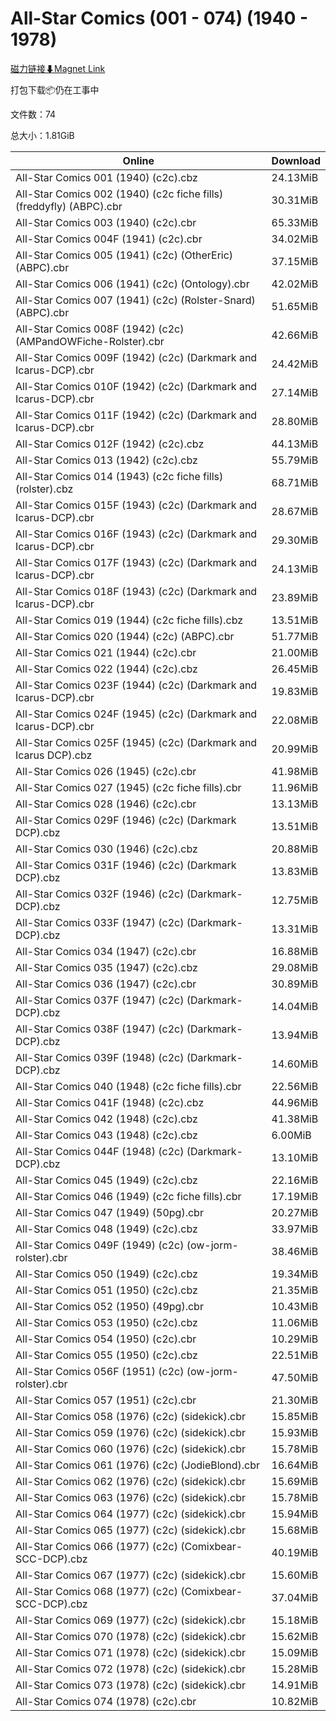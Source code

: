 # All-Star Comics (001 - 074) (1940 - 1978)

[磁力链接⬇Magnet Link](magnet:?xt=urn:btih:03e90bf639f37155031098b933acf3067b73119d&dn=All-Star%20Comics%20%28001%20-%20074%29%20%281940%20-%201978%29)

打包下载📦仍在工事中

文件数：74

总大小：1.81GiB

Online | Download
--- | ---
All-Star Comics 001 (1940) (c2c).cbz | 24.13MiB
All-Star Comics 002 (1940) (c2c fiche fills) (freddyfly) (ABPC).cbr | 30.31MiB
All-Star Comics 003 (1940) (c2c).cbr | 65.33MiB
All-Star Comics 004F (1941) (c2c).cbr | 34.02MiB
All-Star Comics 005 (1941) (c2c) (OtherEric) (ABPC).cbr | 37.15MiB
All-Star Comics 006 (1941) (c2c) (Ontology).cbr | 42.02MiB
All-Star Comics 007 (1941) (c2c) (Rolster-Snard) (ABPC).cbr | 51.65MiB
All-Star Comics 008F (1942) (c2c) (AMPandOWFiche-Rolster).cbr | 42.66MiB
All-Star Comics 009F (1942) (c2c) (Darkmark and Icarus-DCP).cbr | 24.42MiB
All-Star Comics 010F (1942) (c2c) (Darkmark and Icarus-DCP).cbr | 27.14MiB
All-Star Comics 011F (1942) (c2c) (Darkmark and Icarus-DCP).cbr | 28.80MiB
All-Star Comics 012F (1942) (c2c).cbz | 44.13MiB
All-Star Comics 013 (1942) (c2c).cbz | 55.79MiB
All-Star Comics 014 (1943) (c2c fiche fills) (rolster).cbz | 68.71MiB
All-Star Comics 015F (1943) (c2c) (Darkmark and Icarus-DCP).cbr | 28.67MiB
All-Star Comics 016F (1943) (c2c) (Darkmark and Icarus-DCP).cbr | 29.30MiB
All-Star Comics 017F (1943) (c2c) (Darkmark and Icarus-DCP).cbr | 24.13MiB
All-Star Comics 018F (1943) (c2c) (Darkmark and Icarus-DCP).cbr | 23.89MiB
All-Star Comics 019 (1944) (c2c fiche fills).cbz | 13.51MiB
All-Star Comics 020 (1944) (c2c) (ABPC).cbr | 51.77MiB
All-Star Comics 021 (1944) (c2c).cbr | 21.00MiB
All-Star Comics 022 (1944) (c2c).cbz | 26.45MiB
All-Star Comics 023F (1944) (c2c) (Darkmark and Icarus-DCP).cbr | 19.83MiB
All-Star Comics 024F (1945) (c2c) (Darkmark and Icarus-DCP).cbr | 22.08MiB
All-Star Comics 025F (1945) (c2c) (Darkmark and Icarus DCP).cbz | 20.99MiB
All-Star Comics 026 (1945) (c2c).cbr | 41.98MiB
All-Star Comics 027 (1945) (c2c fiche fills).cbr | 11.96MiB
All-Star Comics 028 (1946) (c2c).cbr | 13.13MiB
All-Star Comics 029F (1946) (c2c) (Darkmark DCP).cbz | 13.51MiB
All-Star Comics 030 (1946) (c2c).cbz | 20.88MiB
All-Star Comics 031F (1946) (c2c) (Darkmark DCP).cbz | 13.83MiB
All-Star Comics 032F (1946) (c2c) (Darkmark-DCP).cbz | 12.75MiB
All-Star Comics 033F (1947) (c2c) (Darkmark-DCP).cbz | 13.31MiB
All-Star Comics 034 (1947) (c2c).cbr | 16.88MiB
All-Star Comics 035 (1947) (c2c).cbz | 29.08MiB
All-Star Comics 036 (1947) (c2c).cbr | 30.89MiB
All-Star Comics 037F (1947) (c2c) (Darkmark-DCP).cbz | 14.04MiB
All-Star Comics 038F (1947) (c2c) (Darkmark-DCP).cbz | 13.94MiB
All-Star Comics 039F (1948) (c2c) (Darkmark-DCP).cbz | 14.60MiB
All-Star Comics 040 (1948) (c2c fiche fills).cbr | 22.56MiB
All-Star Comics 041F (1948) (c2c).cbz | 44.96MiB
All-Star Comics 042 (1948) (c2c).cbz | 41.38MiB
All-Star Comics 043 (1948) (c2c).cbz | 6.00MiB
All-Star Comics 044F (1948) (c2c) (Darkmark-DCP).cbz | 13.10MiB
All-Star Comics 045 (1949) (c2c).cbz | 22.16MiB
All-Star Comics 046 (1949) (c2c fiche fills).cbr | 17.19MiB
All-Star Comics 047 (1949) (50pg).cbr | 20.27MiB
All-Star Comics 048 (1949) (c2c).cbz | 33.97MiB
All-Star Comics 049F (1949) (c2c) (ow-jorm-rolster).cbr | 38.46MiB
All-Star Comics 050 (1949) (c2c).cbz | 19.34MiB
All-Star Comics 051 (1950) (c2c).cbz | 21.35MiB
All-Star Comics 052 (1950) (49pg).cbr | 10.43MiB
All-Star Comics 053 (1950) (c2c).cbz | 11.06MiB
All-Star Comics 054 (1950) (c2c).cbr | 10.29MiB
All-Star Comics 055 (1950) (c2c).cbz | 22.51MiB
All-Star Comics 056F (1951) (c2c) (ow-jorm-rolster).cbr | 47.50MiB
All-Star Comics 057 (1951) (c2c).cbr | 21.30MiB
All-Star Comics 058 (1976) (c2c) (sidekick).cbr | 15.85MiB
All-Star Comics 059 (1976) (c2c) (sidekick).cbr | 15.93MiB
All-Star Comics 060 (1976) (c2c) (sidekick).cbr | 15.78MiB
All-Star Comics 061 (1976) (c2c) (JodieBlond).cbr | 16.64MiB
All-Star Comics 062 (1976) (c2c) (sidekick).cbr | 15.69MiB
All-Star Comics 063 (1976) (c2c) (sidekick).cbr | 15.78MiB
All-Star Comics 064 (1977) (c2c) (sidekick).cbr | 15.94MiB
All-Star Comics 065 (1977) (c2c) (sidekick).cbr | 15.68MiB
All-Star Comics 066 (1977) (c2c) (Comixbear-SCC-DCP).cbz | 40.19MiB
All-Star Comics 067 (1977) (c2c) (sidekick).cbr | 15.60MiB
All-Star Comics 068 (1977) (c2c) (Comixbear-SCC-DCP).cbz | 37.04MiB
All-Star Comics 069 (1977) (c2c) (sidekick).cbr | 15.18MiB
All-Star Comics 070 (1978) (c2c) (sidekick).cbr | 15.62MiB
All-Star Comics 071 (1978) (c2c) (sidekick).cbr | 15.09MiB
All-Star Comics 072 (1978) (c2c) (sidekick).cbr | 15.28MiB
All-Star Comics 073 (1978) (c2c) (sidekick).cbr | 14.91MiB
All-Star Comics 074 (1978) (c2c).cbr | 10.82MiB